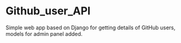# Github_user_API
Simple web app based on Django for getting details of GitHub users, models for admin panel added.
